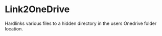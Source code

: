 # Link2OneDrive
Hardlinks various files to a hidden directory in the users Onedrive folder location.
